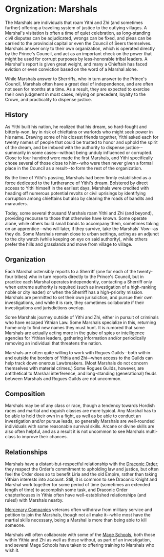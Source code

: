 # Orgnization: Marshals

The Marshals are individuals that roam Yithi and Zhi (and sometimes further) offering a traveling system of justice to the outlying villages. A Marshal's visitation is often a time of quiet celebration, as long-standing civil disputes can be adjudicated, wrongs can be fixed, and pleas can be carried to the provincial capital or even the Council of Seers themselves. Marshals answer only to their own organization, which is operated directly by the Prince's Council, and act as an important check on the power that might be used for corrupt purposes by less-honorable tribal leaders. A Marshal's report is given great weight, and many a Chieftain has faced eviction or even conviction based on the word of a Marshal alone.

While Marshals answer to Sherriffs, who in turn answer to the Prince's Council, Marshals often have a great deal of independence, and are often not seen for months at a time. As a result, they are expected to exercise their own judgment in most cases, relying on precedent, loyalty to the Crown, and practicality to dispense justice.

## History
As Yithi built his nation, he realized that his dream, so hard-fought and bitterly-won, lay in risk of chieftains or warlords who might seek power in his name. Drawing some of his closest friends together, Yithi asked each for twenty names of people that could be trusted to honor and uphold the spirit of the dream, and be imbued with the authority to dispense justice--summarily in some cases--without being unduly influenced or corrupted. Close to four hundred were made the first Marshals, and Yithi specifically chose several of those close to him--who were then never given a formal place in the Council as a result--to form the rest of the organization.

By the time of Yithi's passing, Marshals had been firmly established as a force dedicated to the furtherance of Yithi's dream. Bolstered by direct access to Yithi himself in the earliest days, Marshals were credited with heading off numerous potential revolts or civil uprisings by identifying corruption among chieftains but also by clearing the roads of bandits and marauders.

Today, some several thousand Marshals roam Yithi and Zhi (and beyond), providing recourse to those that otherwise have known. Some operate alone, while others build small bands to accompany them, sometimes taking on an apprentice--who will later, if they survive, take the Marshals' Vow--as they do. Some Marshals remain close to urban settings, acting as an adjunct to the city watch (while keeping on eye on said authority), while others prefer the hills and grasslands and move from village to village.

## Organization

Each Marshal ostensibly reports to a Sherriff (one for each of the twenty-four tribes) who in turn reports directly to the Prince's Council, but in practice each Marshal operates independently, contacting a Sherriff only when extreme authority is required (such as investigation of a high-ranking noble or city leader) or when the Sherriff has a high-priority mission. Marshals are permitted to set their own jurisdiction, and pursue their own investigations, and while it is rare, they sometimes collaborate if their investigations and jurisdictions overlap.

Some Marshals journey outside of Yithi and Zhi, either in pursuit of criminals who have escaped Yithian Law. Some Marshals specialize in this, returning home only to find new names they must hunt. It is rumored that some Marshals are actually acting more in the guise of spies or intelligence agencies for Yithian leaders, gathering information and/or periodically removing an individual that threatens the nation.

Marshals are often quite willing to work with Rogues Guilds--both within and outside the borders of Yithia and Zhi--when access to the Guilds can help track down onerous Lawbreakers. (Most Marshals do not concern themselves with material crimes.) Some Rogues Guilds, however, are antithetical to Marshal interference, and long-standing (generational) feuds between Marshals and Rogues Guilds are not uncommon.

## Composition

Marshals may be of any class or race, though a tendency towards Hordish races and martial and roguish classes are more typical. Any Marshal has to be able to hold their own in a fight, as well as be able to conduct an investigation and/or pursue leads, so generally Marshals are well-rounded individuals with some reasonable survival skills. Arcane or divine skills are also often helpful, and as a result it is not uncommon to see Marshals multi-class to improve their chances.

## Relationships

Marshals have a distant-but-respectful relationship with the [Draconic Order](./DraconicOrder/DraconicOrder.md); they respect the Order's commitment to upholding law and justice, but often feel the Order does so to benefit Liria and the old Empire, rather than taking Yithian interests into account. Still, it is common to see Draconic Knight and Marshal work together for some period of time (sometimes an extended length of time) to accomplish some task, and Draconic Order chapterhouses in Yithia often have well-established relationships (and rules!) with Marshals nearby.

[Mercenary Companies](./MercCompanies/MercCompanies.md) veterans often withdraw from military service and petition to join the Marshals, though not all make it--while most have the martial skills necessary, being a Marshal is more than being able to kill someone.

Marshals will often collaborate with some of the [Mage Schools](./MageSchools/MageSchools.md), both those within Yithia and Zhi as well as those without, as part of an investigation, and several Mage Schools have taken to offering training to Marshals who wish it.


